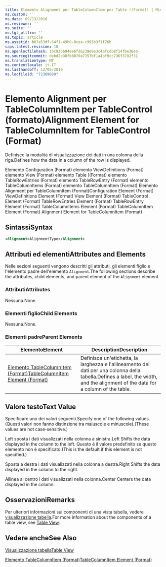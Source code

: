 ```yaml
---
title: Elemento Alignment per TableColumnItem per Table ((Format) | Microsoft Docs
ms.custom: ''
ms.date: 09/13/2016
ms.reviewer: ''
ms.suite: ''
ms.tgt_pltfrm: ''
ms.topic: article
ms.assetid: b07a53df-64f1-49b0-8cea-c993b3f1f76b
caps.latest.revision: 10
ms.openlocfilehash: 1bc936b94ee6fd6239e9e3c4afcdb8f14fbe36eb
ms.sourcegitcommit: debd2b38fb8070a7357bf1a4bf9cc736f3702f31
ms.translationtype: MT
ms.contentlocale: it-IT
ms.lasthandoff: 12/05/2019
ms.locfileid: "72369080"
---
```

# <a name="alignment-element-for-tablecolumnitem-for-tablecontrol-format"></a><span data-ttu-id="48fba-102">Elemento Alignment per TableColumnItem per TableControl (formato)</span><span class="sxs-lookup"><span data-stu-id="48fba-102">Alignment Element for TableColumnItem for TableControl (Format)</span></span>

<span data-ttu-id="48fba-103">Definisce la modalità di visualizzazione dei dati in una colonna della riga.</span><span class="sxs-lookup"><span data-stu-id="48fba-103">Defines how the data in a column of the row is displayed.</span></span>

<span data-ttu-id="48fba-104">Elemento Configuration (Format) elemento ViewDefinitions (Format) elemento View (Format) elemento Table ((Format) elemento TableRowEntries (Format) elemento TableRowEntry (Format) elemento TableColumnItems (Format) elemento TableColumnItem (Format) Elemento Alignment per TableColumnItem (Format)</span><span class="sxs-lookup"><span data-stu-id="48fba-104">Configuration Element (Format) ViewDefinitions Element (Format) View Element (Format) TableControl Element (Format) TableRowEntries Element (Format) TableRowEntry Element (Format) TableColumnItems Element (Format) TableColumnItem Element (Format) Alignment Element for TableColumnItem (Format)</span></span>

## <a name="syntax"></a><span data-ttu-id="48fba-105">Sintassi</span><span class="sxs-lookup"><span data-stu-id="48fba-105">Syntax</span></span>

```xml
<Alignment>AlignmentType</Alignment>
```

## <a name="attributes-and-elements"></a><span data-ttu-id="48fba-106">Attributi ed elementi</span><span class="sxs-lookup"><span data-stu-id="48fba-106">Attributes and Elements</span></span>

<span data-ttu-id="48fba-107">Nelle sezioni seguenti vengono descritti gli attributi, gli elementi figlio e l'elemento padre dell'elemento `Alignment`.</span><span class="sxs-lookup"><span data-stu-id="48fba-107">The following sections describe the attributes, child elements, and parent element of the `Alignment` element.</span></span>

### <a name="attributes"></a><span data-ttu-id="48fba-108">Attributi</span><span class="sxs-lookup"><span data-stu-id="48fba-108">Attributes</span></span>

<span data-ttu-id="48fba-109">Nessuna.</span><span class="sxs-lookup"><span data-stu-id="48fba-109">None.</span></span>

### <a name="child-elements"></a><span data-ttu-id="48fba-110">Elementi figlio</span><span class="sxs-lookup"><span data-stu-id="48fba-110">Child Elements</span></span>

<span data-ttu-id="48fba-111">Nessuna.</span><span class="sxs-lookup"><span data-stu-id="48fba-111">None.</span></span>

### <a name="parent-elements"></a><span data-ttu-id="48fba-112">Elementi padre</span><span class="sxs-lookup"><span data-stu-id="48fba-112">Parent Elements</span></span>

|<span data-ttu-id="48fba-113">Elemento</span><span class="sxs-lookup"><span data-stu-id="48fba-113">Element</span></span>|<span data-ttu-id="48fba-114">Description</span><span class="sxs-lookup"><span data-stu-id="48fba-114">Description</span></span>|
|-------------|-----------------|
|[<span data-ttu-id="48fba-115">Elemento TableColumnItem (Format)</span><span class="sxs-lookup"><span data-stu-id="48fba-115">TableColumnItem Element (Format)</span></span>](./tablecolumnitem-element-for-tablecolumnitems-for-tablecontrol-format.md)|<span data-ttu-id="48fba-116">Definisce un'etichetta, la larghezza e l'allineamento dei dati per una colonna della tabella.</span><span class="sxs-lookup"><span data-stu-id="48fba-116">Defines a label, the width, and the alignment of the data for a column of the table.</span></span>|

## <a name="text-value"></a><span data-ttu-id="48fba-117">Valore testo</span><span class="sxs-lookup"><span data-stu-id="48fba-117">Text Value</span></span>

<span data-ttu-id="48fba-118">Specificare uno dei valori seguenti.</span><span class="sxs-lookup"><span data-stu-id="48fba-118">Specify one of the following values.</span></span> <span data-ttu-id="48fba-119">(Questi valori non fanno distinzione tra maiuscole e minuscole).</span><span class="sxs-lookup"><span data-stu-id="48fba-119">(These values are not case-sensitive.)</span></span>

<span data-ttu-id="48fba-120">Left sposta i dati visualizzati nella colonna a sinistra.</span><span class="sxs-lookup"><span data-stu-id="48fba-120">Left Shifts the data displayed in the column to the left.</span></span> <span data-ttu-id="48fba-121">Questo è il valore predefinito se questo elemento non è specificato.</span><span class="sxs-lookup"><span data-stu-id="48fba-121">(This is the default if this element is not specified.)</span></span>

<span data-ttu-id="48fba-122">Sposta a destra i dati visualizzati nella colonna a destra.</span><span class="sxs-lookup"><span data-stu-id="48fba-122">Right Shifts the data displayed in the column to the right.</span></span>

<span data-ttu-id="48fba-123">Allinea al centro i dati visualizzati nella colonna.</span><span class="sxs-lookup"><span data-stu-id="48fba-123">Center Centers the data displayed in the column.</span></span>

## <a name="remarks"></a><span data-ttu-id="48fba-124">Osservazioni</span><span class="sxs-lookup"><span data-stu-id="48fba-124">Remarks</span></span>

<span data-ttu-id="48fba-125">Per ulteriori informazioni sui componenti di una vista tabella, vedere [visualizzazione tabella](./creating-a-table-view.md).</span><span class="sxs-lookup"><span data-stu-id="48fba-125">For more information about the components of a table view, see [Table View](./creating-a-table-view.md).</span></span>

## <a name="see-also"></a><span data-ttu-id="48fba-126">Vedere anche</span><span class="sxs-lookup"><span data-stu-id="48fba-126">See Also</span></span>

[<span data-ttu-id="48fba-127">Visualizzazione tabella</span><span class="sxs-lookup"><span data-stu-id="48fba-127">Table View</span></span>](./creating-a-table-view.md)

[<span data-ttu-id="48fba-128">Elemento TableColumnItem (Format)</span><span class="sxs-lookup"><span data-stu-id="48fba-128">TableColumnItem Element (Format)</span></span>](./tablecolumnitem-element-for-tablecolumnitems-for-tablecontrol-format.md)
